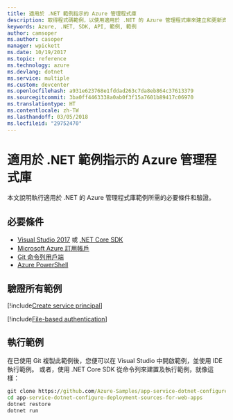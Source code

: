 ```yaml
---
title: 適用於 .NET 範例指示的 Azure 管理程式庫
description: 取得程式碼範例，以使用適用於 .NET 的 Azure 管理程式庫來建立和更新資源。
keywords: Azure, .NET, SDK, API, 範例, 範例
author: camsoper
ms.author: casoper
manager: wpickett
ms.date: 10/19/2017
ms.topic: reference
ms.technology: azure
ms.devlang: dotnet
ms.service: multiple
ms.custom: devcenter
ms.openlocfilehash: a931e623768e1fddad263c7da8eb864c37613379
ms.sourcegitcommit: 3ba0ff4463338a0ab0f3f15a7601b89417c06970
ms.translationtype: HT
ms.contentlocale: zh-TW
ms.lasthandoff: 03/05/2018
ms.locfileid: "29752470"
---
```

# <a name="azure-management-libraries-for-net-sample-instructions"></a>適用於 .NET 範例指示的 Azure 管理程式庫

本文說明執行適用於 .NET 的 Azure 管理程式庫範例所需的必要條件和驗證。

## <a name="prerequisties"></a>必要條件 

* [Visual Studio 2017](https://www.visualstudio.com/vs/) 或 [.NET Core SDK](https://www.microsoft.com/net/download/core)
* [Microsoft Azure 訂用帳戶](https://azure.microsoft.com/free/)
* [Git 命令列用戶端](https://git-scm.com/)
* [Azure PowerShell](/powershell/azure/install-azurerm-ps)

## <a name="authentication-for-all-samples"></a>驗證所有範例

[!include[Create service principal](includes/create-sp.md)]

[!include[File-based authentication](includes/file-based-auth.md)]

## <a name="running-the-samples"></a>執行範例

在已使用 Git 複製此範例後，您便可以在 Visual Studio 中開啟範例，並使用 IDE 執行範例。  或者，使用 .NET Core SDK 從命令列來建置及執行範例，就像這樣：

```cmd
git clone https://github.com/Azure-Samples/app-service-dotnet-configure-deployment-sources-for-web-apps.git
cd app-service-dotnet-configure-deployment-sources-for-web-apps
dotnet restore
dotnet run
```